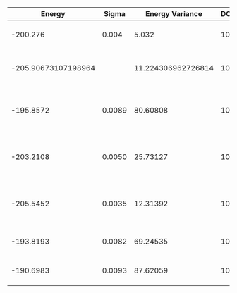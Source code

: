 | Energy              | Sigma  | Energy Variance    | DOF | Einf | Method                           | Reference |
|---------------------|--------|--------------------|-----|------|----------------------------------|-----------|
| -200.276            | 0.004  | 5.032              | 100 | 0    | RNN                              | TODO: own code (RNN) |
| -205.90673107198964 |        | 11.224306962726814 | 100 | 0    | DMRG (bond dimension = 4096)     | [code](https://github.com/https://github.com/varbench/methods/blob/main/scripts/Heisenberg/triangular_100_O/dmrg.sh) |
| -195.8572           | 0.0089 | 80.60808           | 100 | 0    | 1D MPS-RNN (bond dimension = 40) | [paper](https://journals.aps.org/prresearch/abstract/10.1103/PhysRevResearch.5.L032001) [code](https://github.com/cqsl/mps-rnn) |
| -203.2108           | 0.0050 | 25.73127           | 100 | 0    | 2D MPS-RNN (bond dimension = 40) | [paper](https://journals.aps.org/prresearch/abstract/10.1103/PhysRevResearch.5.L032001) [code](https://github.com/cqsl/mps-rnn) |
| -205.5452           | 0.0035 | 12.31392           | 100 | 0    | Tensor-RNN (bond dimension = 40) | [paper](https://journals.aps.org/prresearch/abstract/10.1103/PhysRevResearch.5.L032001) [code](https://github.com/cqsl/mps-rnn) |
| -193.8193           | 0.0082 | 69.24535           | 100 | 0    | RBM (alpha = 1)                  | TODO: own code (RBM) |
| -190.6983           | 0.0093 | 87.62059           | 100 | 0    | Jastrow baseline                 | TODO: own code (Jastrow) |
